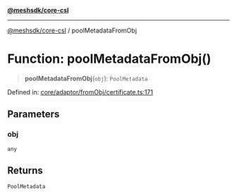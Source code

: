 [**@meshsdk/core-csl**](../README.md)

***

[@meshsdk/core-csl](../globals.md) / poolMetadataFromObj

# Function: poolMetadataFromObj()

> **poolMetadataFromObj**(`obj`): `PoolMetadata`

Defined in: [core/adaptor/fromObj/certificate.ts:171](https://github.com/MeshJS/mesh/blob/1abde1553cbd7cf2cf4e40197fc0de9e4a7d0f49/packages/mesh-core-csl/src/core/adaptor/fromObj/certificate.ts#L171)

## Parameters

### obj

`any`

## Returns

`PoolMetadata`
